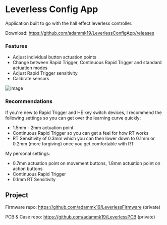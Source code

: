 # Leverless Config App

Application built to go with the hall effect leverless controller.

Download: https://github.com/adammk19/LeverlessConfigApp/releases

### Features
- Adjust individual button actuation points
- Change between Rapid Trigger, Continuous Rapid Trigger and standard actuation modes
- Adjust Rapid Trigger sensitivity
- Calibrate sensors

![image](https://github.com/user-attachments/assets/6d88985c-5a43-4a2f-b363-18a73f806a52)


### Recommendations

If you're new to Rapid Trigger and HE key switch devices, I recommend the following settings so you can get over the learning curve quickly:
- 1.5mm - 2mm actuation point
- Continuous Rapid Trigger so you can get a feel for how RT works
- RT Sensitivity of 0.3mm which you can then lower down to 0.1mm or 0.2mm (more forgiving) once you get comfortable with RT

My personal settings:
- 0.7mm actuation point on movement buttons, 1.8mm actuation point on action buttons
- Continuous Rapid Trigger
- 0.1mm RT Sensitivity

## Project

Firmware repo: https://github.com/adammk19/LeverlessFirmware (private)

PCB & Case repo: https://github.com/adammk19/LeverlessPCB (private)

